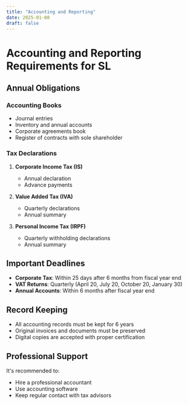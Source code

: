 ```yaml
---
title: "Accounting and Reporting"
date: 2025-01-08
draft: false
---
```


# Accounting and Reporting Requirements for SL

## Annual Obligations

### Accounting Books
- Journal entries
- Inventory and annual accounts
- Corporate agreements book
- Register of contracts with sole shareholder

### Tax Declarations
1. **Corporate Income Tax (IS)**
   - Annual declaration
   - Advance payments

2. **Value Added Tax (IVA)**
   - Quarterly declarations
   - Annual summary

3. **Personal Income Tax (IRPF)**
   - Quarterly withholding declarations
   - Annual summary

## Important Deadlines

- **Corporate Tax**: Within 25 days after 6 months from fiscal year end
- **VAT Returns**: Quarterly (April 20, July 20, October 20, January 30)
- **Annual Accounts**: Within 6 months after fiscal year end

## Record Keeping

- All accounting records must be kept for 6 years
- Original invoices and documents must be preserved
- Digital copies are accepted with proper certification

## Professional Support

It's recommended to:
- Hire a professional accountant
- Use accounting software
- Keep regular contact with tax advisors

